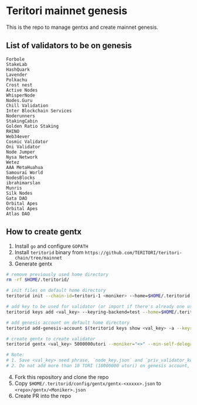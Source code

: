 # Teritori mainnet genesis

This is the repo to manage gentxs and create mainnet genesis.

## List of validators to be on genesis

```
Forbole
StakeLab
HashQuark
Lavender
Polkachu
Crost nest
Active Nodes
WhisperNode
Nodes.Guru
Chill Validation
Inter Blockchain Services
Noderunners
StakingCabin
Golden Ratio Staking
RHINO
Web34ever
Cosmic Validator
Oni Validator
Node Jumper
Nysa Network
Wetez
AAA MetaHuahua
Samouraï World
NodesBlocks
ibrahimarslan
Munris
Silk Nodes
Gata DAO
Orbital Apes
Orbital Apes
Atlas DAO
```

## How to create gentx

1. Install `go` and configure `GOPATH`
2. Install `teritorid` binary from `https://github.com/TERITORI/teritori-chain/tree/mainnet`
3. Generate gentx

```sh
# remove previously used home directory
rm -rf $HOME/.teritorid/

# init files on default home directory
teritorid init --chain-id=teritori-1 <moniker> --home=$HOME/.teritorid

# add key to be used for validator (or import if there's already one using `--recover flag`)
teritorid keys add <val_key> --keyring-backend=test --home=$HOME/.teritorid

# add genesis account on default home directory
teritorid add-genesis-account $(teritorid keys show <val_key> -a --keyring-backend=test --home=$HOME/.teritorid) 10000000utori --home=$HOME/.teritorid

# create gentx to create validator
teritorid gentx <val_key> 5000000utori --moniker="<>" --min-self-delegation="1000000" --commission-max-change-rate="<>" --commission-max-rate="<>"  --commission-rate="<>" --website="<>" --identity="<>" --security-contact="<>" --details="<>" --keyring-backend=test --home=$HOME/.teritorid --chain-id=teritori-1

# Note:
# 1. Save <val_key> seed phrase, `node_key.json` and `priv_validator_key.json` to be used when running validator.
# 2. Do not add more than 10 TORI (10000000 utori) on genesis account, since at genesis 10 TORI is given to validators.
```

4. Fork this repository and clone the repo
5. Copy `$HOME/.teritorid/config/gentx/gentx-<xxxxx>.json` to `<repo>/gentx/<Moniker>.json`
6. Create PR into the repo
